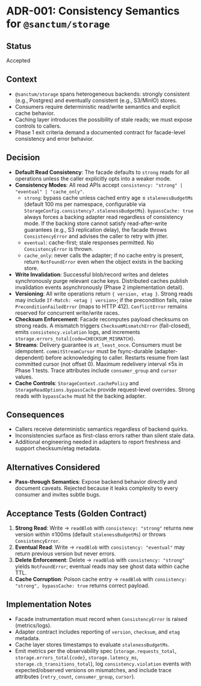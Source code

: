 # ADR-001: Consistency Semantics for `@sanctum/storage`

## Status
Accepted

## Context
- `@sanctum/storage` spans heterogeneous backends: strongly consistent (e.g., Postgres) and eventually consistent (e.g., S3/MinIO) stores.
- Consumers require deterministic read/write semantics and explicit cache behavior.
- Caching layer introduces the possibility of stale reads; we must expose controls to callers.
- Phase 1 exit criteria demand a documented contract for facade-level consistency and error behavior.

## Decision
- **Default Read Consistency**: The facade defaults to `strong` reads for all operations unless the caller explicitly opts into a weaker mode.
- **Consistency Modes**: All read APIs accept `consistency: "strong" | "eventual" | "cache_only"`.
  - `strong`: bypass cache unless cached entry age ≤ `stalenessBudgetMs` (default 100 ms per namespace, configurable via `StorageConfig.consistency?.stalenessBudgetMs`). `bypassCache: true` always forces a backing adapter read regardless of consistency mode. If the backing store cannot satisfy read-after-write guarantees (e.g., S3 replication delay), the facade throws `ConsistencyError` and advises the caller to retry with jitter.
  - `eventual`: cache-first; stale responses permitted. No `ConsistencyError` is thrown.
  - `cache_only`: never calls the adapter; if no cache entry is present, return `NotFoundError` even when the object exists in the backing store.
- **Write Invalidation**: Successful blob/record writes and deletes synchronously purge relevant cache keys. Distributed caches publish invalidation events asynchronously (Phase 2 implementation detail).
- **Versioning**: All write operations return `{ version, etag }`. Strong reads may include `If-Match: <etag | version>`; if the precondition fails, raise `PreconditionFailedError` (maps to HTTP 412). `ConflictError` remains reserved for concurrent write/write races.
- **Checksum Enforcement**: Facade recomputes payload checksums on strong reads. A mismatch triggers `ChecksumMismatchError` (fail-closed), emits `consistency.violation` logs, and increments `storage.errors_total{code=CHECKSUM_MISMATCH}`.
- **Streams**: Delivery guarantee is `at_least_once`. Consumers must be idempotent. `commitStreamCursor` must be fsync-durable (adapter-dependent) before acknowledging to caller. Restarts resume from last committed cursor (not offset 0). Maximum redelivery interval ≤5s in Phase 1 tests. Trace attributes include `consumer_group` and `cursor` values.
- **Cache Controls**: `StorageContext.cachePolicy` and `StorageReadOptions.bypassCache` provide request-level overrides. Strong reads with `bypassCache` must hit the backing adapter.

## Consequences
- Callers receive deterministic semantics regardless of backend quirks.
- Inconsistencies surface as first-class errors rather than silent stale data.
- Additional engineering needed in adapters to report freshness and support checksum/etag metadata.

## Alternatives Considered
- **Pass-through Semantics**: Expose backend behavior directly and document caveats. Rejected because it leaks complexity to every consumer and invites subtle bugs.

## Acceptance Tests (Golden Contract)
1. **Strong Read**: Write → `readBlob` with `consistency: "strong"` returns new version within ≤100ms (default `stalenessBudgetMs`) or throws `ConsistencyError`.
2. **Eventual Read**: Write → `readBlob` with `consistency: "eventual"` may return previous version but never errors.
3. **Delete Enforcement**: Delete → `readBlob` with `consistency: "strong"` yields `NotFoundError`; eventual reads may see ghost data within cache TTL.
4. **Cache Corruption**: Poison cache entry → `readBlob` with `consistency: "strong", bypassCache: true` returns correct payload.

## Implementation Notes
- Facade instrumentation must record when `ConsistencyError` is raised (metrics/logs).
- Adapter contract includes reporting of `version`, `checksum`, and `etag` metadata.
- Cache layer stores timestamps to evaluate `stalenessBudgetMs`.
- Emit metrics per the observability spec (`storage.requests_total`, `storage.errors_total{code}`, `storage.latency_ms`, `storage.cb_transitions_total`), log `consistency.violation` events with expected/observed versions on mismatches, and include trace attributes (`retry_count`, `consumer_group`, `cursor`).

